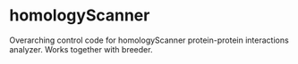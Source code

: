# homologyScanner
Overarching control code for homologyScanner protein-protein interactions analyzer. Works together with breeder.
